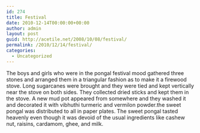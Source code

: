 ```yaml
---
id: 274
title: Festival
date: 2010-12-14T00:00:00+00:00
author: admin
layout: post
guid: http://acetile.net/2008/10/08/festival/
permalink: /2010/12/14/festival/
categories:
  - Uncategorized
---
```

The boys and girls who were in the pongal festival mood gathered three stones and arranged them in a triangular fashion as to make it a firewood stove. Long sugarcanes were brought and they were tied and kept vertically near the stove on both sides. They collected dried sticks and kept them in the stove. A new mud pot appeared from somewhere and they washed it and decorated it with vibhuthi turmeric and vermilon powder.the sweet pongal was distributed to all in paper plates. The sweet pongal tasted heavenly even though it was devoid of the usual ingredients like cashew nut, raisins, cardamom, ghee, and milk.